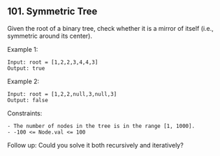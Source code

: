 ## 101. Symmetric Tree

Given the root of a binary tree, check whether it is a mirror of itself (i.e., symmetric around its center).

Example 1:

```
Input: root = [1,2,2,3,4,4,3]
Output: true
```

Example 2:

```
Input: root = [1,2,2,null,3,null,3]
Output: false
```

Constraints:

```
- The number of nodes in the tree is in the range [1, 1000].
- -100 <= Node.val <= 100
```

Follow up: Could you solve it both recursively and iteratively?
